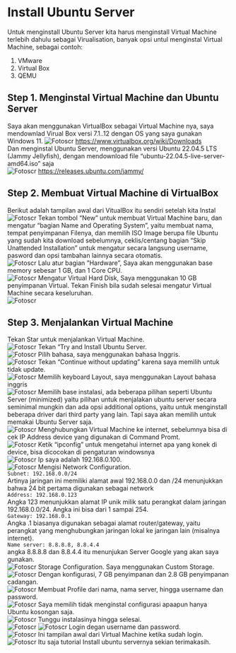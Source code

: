 # Install Ubuntu Server  
Untuk menginstall Ubuntu Server kita harus menginstall Virtual Machine terlebih dahulu sebagai Virualisation, banyak opsi untul menginstal Virtual Machine, sebagai contoh:  
1.	VMware
2.	Virtual Box
3.	QEMU

## Step 1. Menginstal Virtual Machine dan Ubuntu Server  
Saya akan menggunakan VirtualBox sebagai Virtual Machine nya, saya mendownlad Virual Box versi 7.1..12 dengan OS yang saya gunakan Windows 11.
![Fotoscr](scr/Foto-0-0.jpg)
https://www.virtualbox.org/wiki/Downloads  
Dan menginstal Ubuntu Server, menggunakan versi Ubuntu 22.04.5 LTS (Jammy Jellyfish), dengan mendownload file “ubuntu-22.04.5-live-server-amd64.iso” saja  
![Fotoscr](scr/Foto-0-1.jpg)
https://releases.ubuntu.com/jammy/  
## Step 2. Membuat Virtual Machine di VirtualBox  
Berikut adalah tampilan awal dari VitualBox itu sendiri setelah kita Instal  
![Fotoscr](scr/Foto-1-0.png)
Tekan tombol “New” untuk membuat Virtual Machine baru, dan mengatur “bagian Name and Operating System”, yaitu membuat nama, tempat penyimpanan Filenya, dan memilih ISO Image berupa file Ubuntu yang sudah kita download sebelumnya, ceklis/centang bagian “Skip Unattended Installation” untuk mengatur secara langsung username, pasword dan opsi tambahan lainnya secara otomatis.   
![Fotoscr](scr/Foto-1-1.png)
Lalu atur bagian ”Hardware”, Saya akan menggunakan base memory sebesar 1 GB, dan 1 Core CPU.  
![Fotoscr](scr/Foto-1-2.png)
Mengatur Virtual Hard Disk, Saya menggunakan 10 GB penyimpanan Virtual.
Tekan Finish bila sudah selesai mengatur Virtual Machine secara keseluruhan.  
![Fotoscr](scr/Foto-1-3.png)
## Step 3. Menjalankan Virtual Machine  
Tekan Star untuk menjalankan Virtual Machine.  
![Fotoscr](scr/Foto-1-4.png)
Tekan “Try and Install Ubuntu Server.  
![Fotoscr](scr/Foto-2-0.png)
Pilih bahasa, saya menggunakan bahasa Inggris.  
![Fotoscr](scr/Foto-2-1.png)
Tekan “Continue without updating” karena saya memilih untuk tidak update.  
![Fotoscr](scr/Foto-2-2.png)
Memilih keyboard Layout, saya menggunakan Layout bahasa inggris  
![Fotoscr](scr/Foto-2-3.png)
Memilih base instalasi, ada beberapa pilihan seperti Ubuntu Server (minimized) yaitu pilihan untuk menjalakan ubuntu server secara seminimal mungkin dan ada opsi additional options, yaitu untuk menginstall beberapa driver dari third party yang lain. Tapi saya akan memilih untuk memakai Ubuntu Server saja.  
![Fotoscr](scr/Foto-2-4.png)
Menghubungkan Virtual Machine ke internet, sebelumnya bisa di cek IP Address device yang digunakan di Command Promt.  
![Fotoscr](scr/Foto-2-5.png)
Ketik “ipconfig” untuk mengetahui internet apa yang konek di device, bisa dicocokan di pengaturan windowsnya  
![Fotoscr](scr/Foto-4-0.png)
Ip saya adalah 192.168.0.100.  
![Fotoscr](scr/Foto-4-1.png)
Mengisi Network Configuration.  
`Subnet: 192.168.0.0/24`  
Artinya jaringan ini memiliki alamat awal 192.168.0.0 dan /24 menunjukkan bahwa 24 bit pertama digunakan sebagai network  
`Address: 192.168.0.123`  
Angka 123 menunjukkan alamat IP unik milik satu perangkat dalam jaringan 192.168.0.0/24. Angka ini bisa dari 1 sampai 254.  
`Gateway: 192.168.0.1`  
Angka .1 biasanya digunakan sebagai alamat router/gateway, yaitu perangkat yang menghubungkan jaringan lokal ke jaringan lain (misalnya internet).  
`Name server: 8.8.8.8, 8.8.4.4`  
angka 8.8.8.8 dan 8.8.4.4 itu menunjukan Server Google yang akan saya gunakan.  
![Fotoscr](scr/Foto-4-2.png)
Storage Configuration. Saya menggunakan Custom Storage.  
![Fotoscr](scr/Foto-4-3.png)
Dengan konfigurasi, 7 GB penyimpanan dan 2.8 GB penyimpanan cadangan.  
![Fotoscr](scr/Foto-4-4.png)
Membuat Profile dari nama, nama server, hingga username dan password.  
![Fotoscr](scr/Foto-4-5.png)
Saya memilih tidak menginstal configurasi apaapun hanya Ubuntu kosongan saja.  
![Fotoscr](scr/Foto-4-6.png)
Tunggu instalasinya hingga selesai.  
![Fotoscr](scr/Foto-4-7.png)
![Fotoscr](scr/Foto-4-9.png)
Login degan username dan password.  
![Fotoscr](scr/Foto-4-8.png)
Ini tampilan awal dari Virtual Machine ketika sudah login.  
![Fotoscr](scr/Foto-4-10.png)
Itu saja tutorial Install ubuntu servernya sekian terimakasih.  
